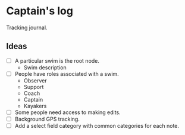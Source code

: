 # Captain's log

Tracking journal.

## Ideas

- [ ] A particular swim is the root node.
    - Swim description
- [ ] People have roles associated with a swim.
    - Observer
    - Support
    - Coach
    - Captain
    - Kayakers
- [ ] Some people need access to making edits.
- [ ] Background GPS tracking.
- [ ] Add a select field category with common categories for each note.

